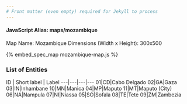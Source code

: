 ```yaml
---
# Front matter (even empty) required for Jekyll to process
---
```


#### JavaScript Alias: maps/mozambique

Map Name: Mozambique
Dimensions (Width x Height): 300x500



{% embed_spec_map mozambique-map.js %}

### List of Entities

ID | Short label | Label
---|---|---|---
01|CD|Cabo Delgado
02|GA|Gaza
03|IN|Inhambane
10|MN|Manica
04|MP|Maputo
11|MT|Maputo (City)
06|NA|Nampula
07|NI|Niassa
05|SO|Sofala
08|TE|Tete
09|ZM|Zambezia

